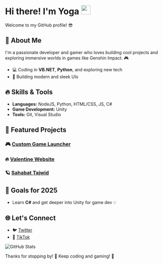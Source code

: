 # Hi there! I'm Yoga <img src="https://media.giphy.com/media/hvRJCLFzcasrR4ia7z/giphy.gif" width="30px">

Welcome to my GitHub profile! 😎

## 🚀 About Me
I'm a passionate developer and gamer who loves building cool projects and exploring immersive worlds in games like Genshin Impact. 🎮

- 💻 Coding in **VB.NET**, **Python**, and exploring new tech
- 🎨 Building modern and sleek UIs

## 🔥 Skills & Tools

- **Languages:** NodeJS, Python, HTML/CSS, JS, C#
- **Game Development:** Unity
- **Tools:** Git, Visual Studio

## 🌟 Featured Projects

### 🎮 [Custom Game Launcher](https://github.com/yogaxdd/gamelauncher)
### 🔥 [Valentine Website](https://github.com/yogaxddValentine-Website)
### 🪐 [Sahabat Tajwid](https://github.com/yogaxdd/Sahabat-Tajwid)

## 🎯 Goals for 2025

- Learn **C#** and get deeper into Unity for game dev 💡

## 🌐 Let's Connect

- 🐦 [Twitter](https://x.com/yogakokxd)
- 🎥 [TikTok](https://tiktok.com/yogakokxd)

![GitHub Stats](https://github-readme-stats.vercel.app/api?username=yogaxdd&show_icons=true&theme=radical)

Thanks for stopping by! 💜 Keep coding and gaming! 🚀
